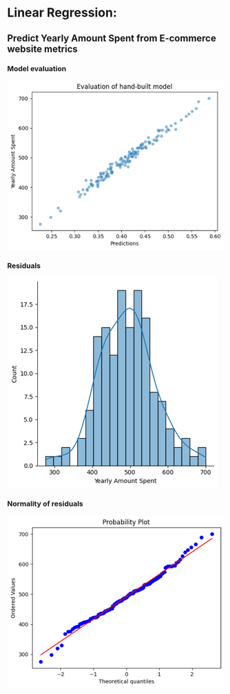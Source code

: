 # Linear Regression:
## Predict Yearly Amount Spent from E-commerce website metrics

### Model evaluation
![alt text](image.png)

### Residuals
![alt text](image-2.png)

### Normality of residuals
![alt text](image-3.png)